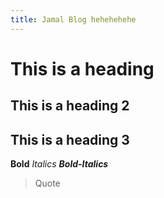 ```yaml
---
title: Jamal Blog hehehehehe
---
```


# This is a heading

## This is a heading 2

## This is a heading 3

**Bold**
*Italics*
***Bold-Italics***

> Quote
